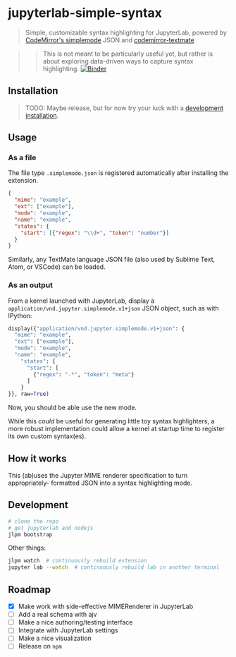 # jupyterlab-simple-syntax

> Simple, customizable syntax highlighting for JupyterLab, powered by
> [CodeMirror's simplemode](https://codemirror.net/demo/simplemode.html) JSON
> and [codemirror-textmate](https://github.com/NeekSandhu/codemirror-textmate)

> > This is not meant to be particularly useful yet, but rather is about exploring
> > data-driven ways to capture syntax highlighting. [![Binder](https://mybinder.org/badge_logo.svg)](https://mybinder.org/v2/gh/deathbeds/jupyterlab-simple-syntax/master?urlpath=lab%2Ftree%2Fexamples%2Findex.ipynb)

## Installation

> TODO: Maybe release, but for now try your luck with a
> [development installation](#Development).

## Usage

### As a file

The file type `.simplemode.json` is registered automatically after installing
the extension.

```json
{
  "mime": "example",
  "ext": ["example"],
  "mode": "example",
  "name": "example",
  "states": {
    "start": [{"regex": "\\d+", "token": "number"}]
  }
}
```

Similarly, any TextMate language JSON file (also used by Sublime Text, Atom, or
VSCode) can be loaded.

### As an output

From a kernel launched with JupyterLab, display a
`application/vnd.jupyter.simplemode.v1+json` JSON object, such as with IPython:

```python
display({"application/vnd.jupyter.simplemode.v1+json": {
  "mime": "example",
  "ext": ["example"],
  "mode": "example",
  "name": "example",
    "states": {
      "start": [
        {"regex": ".*", "token": "meta"}
      ]
    }
}}, raw=True)
```

Now, you should be able use the new mode.

While this _could_ be useful for generating little toy syntax highlighters,
a more robust implementation could allow a kernel at startup time to register
its own custom syntax(es).

## How it works

This (ab)uses the Jupyter MIME renderer specification to turn appropriately-
formatted JSON into a syntax highlighting mode.

## Development

```bash
# clone the repo
# get jupyterlab and nodejs
jlpm bootstrap
```

Other things:

```bash
jlpm watch  # continuously rebuild extension
jupyter lab --watch  # continuously rebuild lab in another terminal
```

## Roadmap

- [x] Make work with side-effective MIMERenderer in JupyterLab
- [ ] Add a real schema with ajv
- [ ] Make a nice authoring/testing interface
- [ ] Integrate with JupyterLab settings
- [ ] Make a nice visualization
- [ ] Release on `npm`
